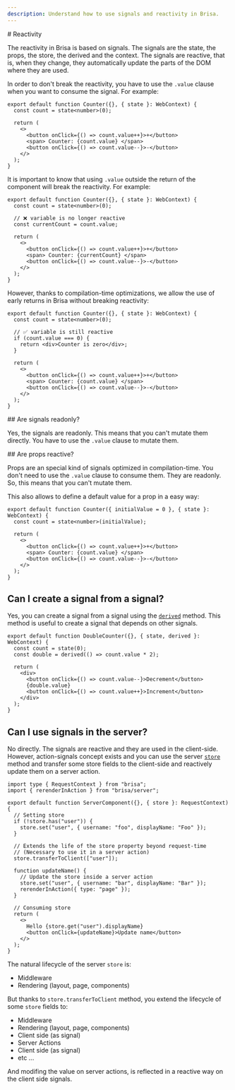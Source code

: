```yaml
---
description: Understand how to use signals and reactivity in Brisa.
---
```


# Reactivity

The reactivity in Brisa is based on signals. The signals are the state, the props, the store, the derived and the context. The signals are reactive, that is, when they change, they automatically update the parts of the DOM where they are used.

In order to don't break the reactivity, you have to use the `.value` clause when you want to consume the signal. For example:

```tsx
export default function Counter({}, { state }: WebContext) {
  const count = state<number>(0);

  return (
    <>
      <button onClick={() => count.value++}>+</button>
      <span> Counter: {count.value} </span>
      <button onClick={() => count.value--}>-</button>
    </>
  );
}
```

It is important to know that using `.value` outside the return of the component will break the reactivity. For example:

```tsx
export default function Counter({}, { state }: WebContext) {
  const count = state<number>(0);

  // ❌ variable is no longer reactive
  const currentCount = count.value;

  return (
    <>
      <button onClick={() => count.value++}>+</button>
      <span> Counter: {currentCount} </span>
      <button onClick={() => count.value--}>-</button>
    </>
  );
}
```

However, thanks to compilation-time optimizations, we allow the use of early returns in Brisa without breaking reactivity:

```tsx
export default function Counter({}, { state }: WebContext) {
  const count = state<number>(0);

  // ✅ variable is still reactive
  if (count.value === 0) {
    return <div>Counter is zero</div>;
  }

  return (
    <>
      <button onClick={() => count.value++}>+</button>
      <span> Counter: {count.value} </span>
      <button onClick={() => count.value--}>-</button>
    </>
  );
}
```

## Are signals readonly?

Yes, the signals are readonly. This means that you can't mutate them directly. You have to use the `.value` clause to mutate them.

## Are props reactive?

Props are an special kind of signals optimized in compilation-time. You don't need to use the `.value` clause to consume them. They are readonly. So, this means that you can't mutate them.

This also allows to define a default value for a prop in a easy way:

```tsx
export default function Counter({ initialValue = 0 }, { state }: WebContext) {
  const count = state<number>(initialValue);

  return (
    <>
      <button onClick={() => count.value++}>+</button>
      <span> Counter: {count.value} </span>
      <button onClick={() => count.value--}>-</button>
    </>
  );
}
```

## Can I create a signal from a signal?

Yes, you can create a signal from a signal using the [`derived`](/building-your-application/components-details/web-components#derived-state-and-props-derived-method) method. This method is useful to create a signal that depends on other signals.

```tsx
export default function DoubleCounter({}, { state, derived }: WebContext) {
  const count = state(0);
  const double = derived(() => count.value * 2);

  return (
    <div>
      <button onClick={() => count.value--}>Decrement</button>
      {double.value}
      <button onClick={() => count.value++}>Increment</button>
    </div>
  );
}
```

## Can I use signals in the server?

No directly. The signals are reactive and they are used in the client-side. However, action-signals concept exists and you can use the server [`store`](/building-your-application/components-details/server-components#store-store-method) method and transfer some store fields to the client-side and reactively update them on a server action.

```tsx
import type { RequestContext } from "brisa";
import { rerenderInAction } from "brisa/server";

export default function ServerComponent({}, { store }: RequestContext) {
  // Setting store
  if (!store.has("user")) {
    store.set("user", { username: "foo", displayName: "Foo" });
  }

  // Extends the life of the store property beyond request-time
  // (Necessary to use it in a server action)
  store.transferToClient(["user"]);

  function updateName() {
    // Update the store inside a server action
    store.set("user", { username: "bar", displayName: "Bar" });
    rerenderInAction({ type: "page" });
  }

  // Consuming store
  return (
    <>
      Hello {store.get("user").displayName}
      <button onClick={updateName}>Update name</button>
    </>
  );
}
```

The natural lifecycle of the server `store` is:

- Middleware
- Rendering (layout, page, components)

But thanks to `store.transferToClient` method, you extend the lifecycle of some `store` fields to:

- Middleware
- Rendering (layout, page, components)
- Client side (as signal)
- Server Actions
- Client side (as signal)
- etc ...

And modifing the value on server actions, is reflected in a reactive way on the client side signals.
